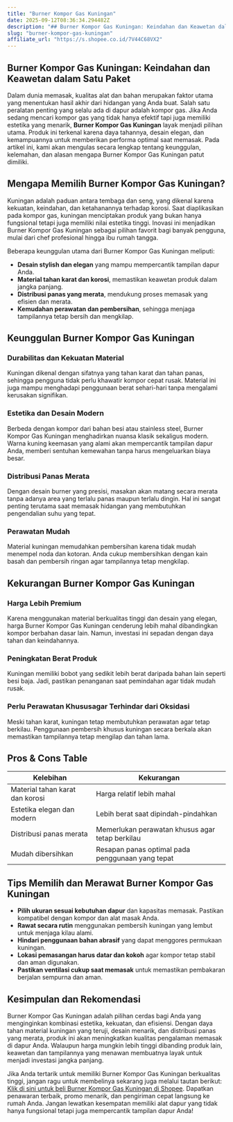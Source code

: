 ```yaml
---
title: "Burner Kompor Gas Kuningan"
date: 2025-09-12T08:36:34.294482Z
description: "## Burner Kompor Gas Kuningan: Keindahan dan Keawetan dalam Satu Paket..."
slug: "burner-kompor-gas-kuningan"
affiliate_url: "https://s.shopee.co.id/7V44C68VX2"
---
```

## Burner Kompor Gas Kuningan: Keindahan dan Keawetan dalam Satu Paket

Dalam dunia memasak, kualitas alat dan bahan merupakan faktor utama yang menentukan hasil akhir dari hidangan yang Anda buat. Salah satu peralatan penting yang selalu ada di dapur adalah kompor gas. Jika Anda sedang mencari kompor gas yang tidak hanya efektif tapi juga memiliki estetika yang menarik, **Burner Kompor Gas Kuningan** layak menjadi pilihan utama. Produk ini terkenal karena daya tahannya, desain elegan, dan kemampuannya untuk memberikan performa optimal saat memasak. Pada artikel ini, kami akan mengulas secara lengkap tentang keunggulan, kelemahan, dan alasan mengapa Burner Kompor Gas Kuningan patut dimiliki.

## Mengapa Memilih Burner Kompor Gas Kuningan?

Kuningan adalah paduan antara tembaga dan seng, yang dikenal karena kekuatan, keindahan, dan ketahanannya terhadap korosi. Saat diaplikasikan pada kompor gas, kuningan menciptakan produk yang bukan hanya fungsional tetapi juga memiliki nilai estetika tinggi. Inovasi ini menjadikan Burner Kompor Gas Kuningan sebagai pilihan favorit bagi banyak pengguna, mulai dari chef profesional hingga ibu rumah tangga.

Beberapa keunggulan utama dari Burner Kompor Gas Kuningan meliputi:
- **Desain stylish dan elegan** yang mampu mempercantik tampilan dapur Anda.
- **Material tahan karat dan korosi**, memastikan keawetan produk dalam jangka panjang.
- **Distribusi panas yang merata**, mendukung proses memasak yang efisien dan merata.
- **Kemudahan perawatan dan pembersihan**, sehingga menjaga tampilannya tetap bersih dan mengkilap.

## Keunggulan Burner Kompor Gas Kuningan

### Durabilitas dan Kekuatan Material

Kuningan dikenal dengan sifatnya yang tahan karat dan tahan panas, sehingga pengguna tidak perlu khawatir kompor cepat rusak. Material ini juga mampu menghadapi penggunaan berat sehari-hari tanpa mengalami kerusakan signifikan.

### Estetika dan Desain Modern

Berbeda dengan kompor dari bahan besi atau stainless steel, Burner Kompor Gas Kuningan menghadirkan nuansa klasik sekaligus modern. Warna kuning keemasan yang alami akan mempercantik tampilan dapur Anda, memberi sentuhan kemewahan tanpa harus mengeluarkan biaya besar.

### Distribusi Panas Merata

Dengan desain burner yang presisi, masakan akan matang secara merata tanpa adanya area yang terlalu panas maupun terlalu dingin. Hal ini sangat penting terutama saat memasak hidangan yang membutuhkan pengendalian suhu yang tepat.

### Perawatan Mudah

Material kuningan memudahkan pembersihan karena tidak mudah menempel noda dan kotoran. Anda cukup membersihkan dengan kain basah dan pembersih ringan agar tampilannya tetap mengkilap.

## Kekurangan Burner Kompor Gas Kuningan

### Harga Lebih Premium

Karena menggunakan material berkualitas tinggi dan desain yang elegan, harga Burner Kompor Gas Kuningan cenderung lebih mahal dibandingkan kompor berbahan dasar lain. Namun, investasi ini sepadan dengan daya tahan dan keindahannya.

### Peningkatan Berat Produk

Kuningan memiliki bobot yang sedikit lebih berat daripada bahan lain seperti besi baja. Jadi, pastikan penanganan saat pemindahan agar tidak mudah rusak.

### Perlu Perawatan Khususagar Terhindar dari Oksidasi

Meski tahan karat, kuningan tetap membutuhkan perawatan agar tetap berkilau. Penggunaan pembersih khusus kuningan secara berkala akan memastikan tampilannya tetap mengilap dan tahan lama.

## Pros & Cons Table

| Kelebihan | Kekurangan |
|--------------|--------------|
| Material tahan karat dan korosi | Harga relatif lebih mahal |
| Estetika elegan dan modern | Lebih berat saat dipindah-pindahkan |
| Distribusi panas merata | Memerlukan perawatan khusus agar tetap berkilau |
| Mudah dibersihkan | Resapan panas optimal pada penggunaan yang tepat |

## Tips Memilih dan Merawat Burner Kompor Gas Kuningan

- **Pilih ukuran sesuai kebutuhan dapur** dan kapasitas memasak. Pastikan kompatibel dengan kompor dan alat masak Anda.
- **Rawat secara rutin** menggunakan pembersih kuningan yang lembut untuk menjaga kilau alami.
- **Hindari penggunaan bahan abrasif** yang dapat menggores permukaan kuningan.
- **Lokasi pemasangan harus datar dan kokoh** agar kompor tetap stabil dan aman digunakan.
- **Pastikan ventilasi cukup saat memasak** untuk memastikan pembakaran berjalan sempurna dan aman.

## Kesimpulan dan Rekomendasi

Burner Kompor Gas Kuningan adalah pilihan cerdas bagi Anda yang menginginkan kombinasi estetika, kekuatan, dan efisiensi. Dengan daya tahan material kuningan yang teruji, desain menarik, dan distribusi panas yang merata, produk ini akan meningkatkan kualitas pengalaman memasak di dapur Anda. Walaupun harga mungkin lebih tinggi dibanding produk lain, keawetan dan tampilannya yang menawan membuatnya layak untuk menjadi investasi jangka panjang.

Jika Anda tertarik untuk memiliki Burner Kompor Gas Kuningan berkualitas tinggi, jangan ragu untuk membelinya sekarang juga melalui tautan berikut: [Klik di sini untuk beli Burner Kompor Gas Kuningan di Shopee](https://s.shopee.co.id/7V44C68VX2). Dapatkan penawaran terbaik, promo menarik, dan pengiriman cepat langsung ke rumah Anda. Jangan lewatkan kesempatan memiliki alat dapur yang tidak hanya fungsional tetapi juga mempercantik tampilan dapur Anda!